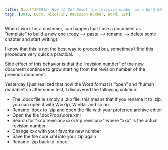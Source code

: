 ```yaml
---
title: NicolTIP#016- How to Set Reset the revision number in a Word 2010 document
tags: [2010, DOCX, NicolTIP, Revision Number, Word, ZIP]
---
```

When I work for a customer, can happen that I use a document as “template” to build a new one (copy –&gt; paste –&gt; rename –&gt; delete some chapter and start writing).

I know that this is not the best way to proceed but, sometimes I find this procedure very quick a practical.

Side effect of this behavior is that the “revision number” of the new document continue to grow starting from the revision number of the previous document.

Yesterday I just realized that now the Word format is “open” and “human readable” so after some test, I discovered the following solution:

* The .docx file is simply a .zip file, this means that if you rename it to .zip, you can open it with WinZip, WinRar and so on
* Rename .docx to .zip and open the file with your preferred archive editor
* Open the file \docProps\core.xml
* Search for "&lt;cp:revision&gt;xxx&lt;/cp:revision&gt;" where "xxx" is the actual revision number
* Change xxx with your favorite new number
* Save the file core.xml into your zip again
* Rename .zip back to .docx


